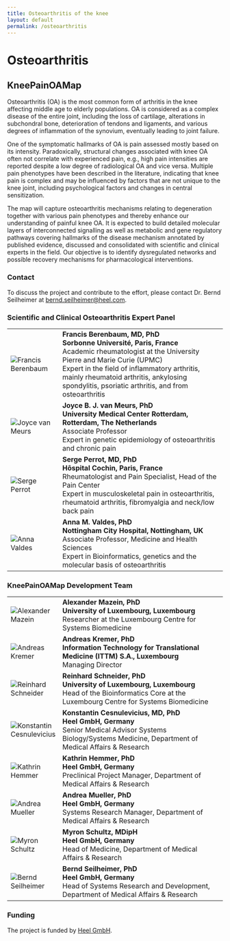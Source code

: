 ```yaml
---
title: Osteoarthritis of the knee
layout: default
permalink: /osteoarthritis
---
```


# Osteoarthritis

## KneePainOAMap

Osteoarthritis (OA) is the most common form of arthritis in the knee affecting middle age to elderly populations. OA is considered as a complex disease of the entire joint, including the loss of cartilage, alterations in subchondral bone, deterioration of tendons and ligaments, and various degrees of inflammation of the synovium, eventually leading to joint failure.  

One of the symptomatic hallmarks of OA is pain assessed mostly based on its intensity. Paradoxically, structural changes associated with knee OA often not correlate with experienced pain, e.g., high pain intensities are reported despite a low degree of radiological OA and vice versa. Multiple pain phenotypes have been described in the literature, indicating that knee pain is complex and may be influenced by factors that are not unique to the knee joint, including psychological factors and changes in central sensitization.  

The map will capture osteoarthritis mechanisms relating to degeneration together with various pain phenotypes and thereby enhance our understanding of painful knee OA. It is expected to build detailed molecular layers of interconnected signalling as well as metabolic and gene regulatory pathways covering hallmarks of the disease mechanism annotated by published evidence, discussed and consolidated with scientific and clinical experts in the field. Our objective is to identify dysregulated networks and possible recovery mechanisms for pharmacological interventions.  

### Contact

To discuss the project and contribute to the effort, please contact Dr. Bernd Seilheimer at [bernd.seilheimer@heel.com](mailto:bernd.seilheimer@heel.com).

### Scientific and Clinical Osteoarthritis Expert Panel

<table>
<tr>
<td style="width: 105px;"><img src="../images/team/FrancisBerenbaum.jpg" alt="Francis Berenbaum"/></td>
<td><strong>Francis Berenbaum, MD, PhD</strong><br /><strong>Sorbonne Université, Paris, France</strong><br />Academic rheumatologist at the University Pierre and Marie Curie (UPMC)<br />Expert in the field of inflammatory arthritis, mainly rheumatoid arthritis, ankylosing spondylitis, psoriatic arthritis, and from osteoarthritis</td>
</tr>
<tr>
<td style="width: 105px;"><img src="../images/team/JoycevanMeurs.jpg" alt="Joyce van Meurs"/></td>
<td><strong>Joyce B. J. van Meurs, PhD</strong><br /><strong>University Medical Center Rotterdam, Rotterdam, The Netherlands</strong><br />
Associate Professor<br />Expert in genetic epidemiology of osteoarthritis and chronic pain</td>
</tr>
<tr>
<td style="width: 105px;"><img src="../images/team/SergePerrot.jpg" alt="Serge Perrot"/></td>
<td><strong>Serge Perrot, MD, PhD</strong><br /><strong>Hôspital Cochin, Paris, France</strong><br />
Rheumatologist and Pain Specialist, Head of the Pain Center<br /><!--Professor of Clinical Pharmacology, Paris Descartes University<br />-->Expert in musculoskeletal pain in osteoarthritis, rheumatoid arthritis, fibromyalgia and neck/low back pain</td>
</tr>
<tr>
<td style="width: 105px;"><img src="../images/team/AnnaValdes.jpg" alt="Anna Valdes"/></td>
<td><strong>Anna M. Valdes, PhD</strong><br /><strong>Nottingham City Hospital, Nottingham, UK</strong><br />
Associate Professor, Medicine and Health Sciences<br />Expert in Bioinformatics, genetics and the molecular basis of osteoarthritis</td>
</tr>
</table>

### KneePainOAMap Development Team

<table>
<tr>
<td style="width: 105px;"><img src="../images/team/AlexanderMazein.jpg" alt="Alexander Mazein" /></td>
<td><strong>Alexander Mazein, PhD</strong><br /><strong>University of Luxembourg, Luxembourg</strong><br />
Researcher at the Luxembourg Centre for Systems Biomedicine</td>
</tr>
<tr>
<td><img src="../images/team/AndreasKremer.jpg" alt="Andreas Kremer" /></td>
<td><strong>Andreas Kremer, PhD</strong><br /><strong>Information Technology for Translational Medicine (ITTM) S.A., Luxembourg
</strong><br />Managing Director<br /></td>
</tr>
<tr>
<td><img src="../images/team/ReinhardSchneider.jpg" alt="Reinhard Schneider" /></td>
<td><strong>Reinhard Schneider, PhD</strong><br /><strong>University of Luxembourg, Luxembourg
</strong><br />Head of the Bioinformatics Core at the Luxembourg Centre for Systems Biomedicine<br /></td>
</tr>
<tr>
<td><img src="../images/team/KonstantinCesnulevicius.jpg" alt="Konstantin Cesnulevicius" /></td>
<td><strong>Konstantin Cesnulevicius, MD, PhD</strong><br /><strong>Heel GmbH, Germany
</strong><br />Senior Medical Advisor Systems Biology/Systems Medicine, Department of Medical Affairs & Research<br /></td>
</tr>
<tr>
<td><img src="../images/team/KathrinHemmer.jpg" alt="Kathrin Hemmer" /></td>
<td><strong>Kathrin Hemmer, PhD</strong><br /><strong>Heel GmbH, Germany
</strong><br />Preclinical Project Manager, Department of Medical Affairs & Research<br /></td>
</tr>
<tr>
<td><img src="../images/team/noprofile.png" alt="Andrea Mueller" /></td>
<td><strong>Andrea Mueller, PhD</strong><br /><strong>Heel GmbH, Germany
</strong><br />Systems Research Manager, Department of Medical Affairs & Research<br /></td>
</tr>
<tr>
<td><img src="../images/team/MyronSchultz.jpg" alt="Myron Schultz" /></td>
<td><strong>Myron Schultz, MDipH</strong><br /><strong>Heel GmbH, Germany
</strong><br />Head of Medicine, Department of Medical Affairs & Research<br /></td>
</tr>
<tr>
<td><img src="../images/team/BerndSeilheimer.jpg" alt="Bernd Seilheimer" /></td>
<td><strong>Bernd Seilheimer, PhD</strong><br /><strong>Heel GmbH, Germany
</strong><br />Head of Systems Research and Development, Department of Medical Affairs & Research<br /></td>
</tr>
</table>

### Funding

The project is funded by [Heel GmbH](https://www.heel.de).

